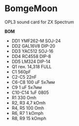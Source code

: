 # BomgeMoon
OPL3 sound card for ZX Spectrum

**BOM**  
- DD1    YMF262-M    SOJ-24 
- DD2    GAL16V8     DIP-20
- DD3    YAC512      SOJ-16
- DD4    RC4558      DIP-8
- DD5    LM324       DIP-14 
- Q1     ген. 14,318 FULL
- C1     560pF  
- C2-C5  22nF  
- C6-C8  100 uF     5х7мм
- C9      1 uF      5х7мм
- C10-C14 1uF       0805  
- R1      330 Omh  
- R2, R3  4,7 kOmh  
- R4, R5  100 Omh  
- R6, R7  1 kOmph  
- R8, R9  15 kOmph  
